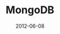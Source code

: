 ---
layout:       talk
title:        "MongoDB"
location:     "Magee College, Derry"
date:         2012-06-08
presentation: "https://speakerdeck.com/u/kouphax/p/mongodb"
---